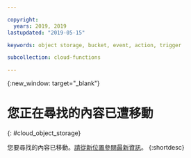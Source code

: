 ```yaml
---

copyright:
  years: 2019, 2019
lastupdated: "2019-05-15"

keywords: object storage, bucket, event, action, trigger

subcollection: cloud-functions

---
```



{:new_window: target="_blank"}
# 您正在尋找的內容已遭移動
{: #cloud_object_storage}

您要尋找的內容已移動。[請從新位置參閱最新資訊](/docs/openwhisk?topic=cloud-functions-pkg_obstorage)。
{:shortdesc}
